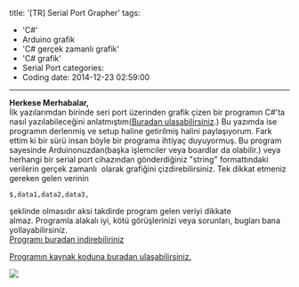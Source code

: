 title: '[TR] Serial Port Grapher'
tags:
  - 'C#'
  - Arduino grafik
  - 'C# gerçek zamanlı grafik'
  - 'C# grafik'
  - Serial Port
categories:
  -  Coding
date: 2014-12-23 02:59:00
---

**Herkese Merhabalar,**  
İlk yazılarımdan birinde seri port üzerinden grafik çizen bir programın C#'ta nasıl yazılabileceğini anlatmıştım([Buradan ulaşabilirsiniz](https://mozanunal.com/2014/05/c-gercek-zamanl-grafik-cizme-program/).) Bu yazımda ise programın derlenmiş ve setup haline getirilmiş halini paylaşıyorum. Fark ettim ki bir sürü insan böyle bir programa ihtiyaç duyuyormuş. Bu program sayesinde Arduinonuzdan(başka işlemciler veya boardlar da olabilir.) veya herhangi bir serial port cihazından gönderdiğiniz "string" formattındaki verilerin gerçek zamanlı  olarak grafiğini çizdirebilirsiniz. Tek dikkat etmeniz gereken gelen verinin 
```
$,data1,data2,data3, 
```
şeklinde olmasıdır aksi takdirde program gelen veriyi dikkate almaz. Programla alakalı iyi, kötü görüşlerinizi veya sorunları, bugları bana yollayabilirsiniz.  
[Programı buradan indirebiliriniz](https://drive.google.com/file/d/0B5j__Lyt9ozbU3JELTV3MWpqWFk/view?usp=sharing)  

[Programın kaynak koduna buradan ulaşabilirsiniz.](https://github.com/mozanunal/serialPortGrapher)  

![](https://1.bp.blogspot.com/-u9gyY6u78Ks/U4PnbJauzrI/AAAAAAAAAD8/niI8WWGn3Zo/s1600/Ekran%2BAl%C4%B1nt%C4%B1s%C4%B12.PNG)